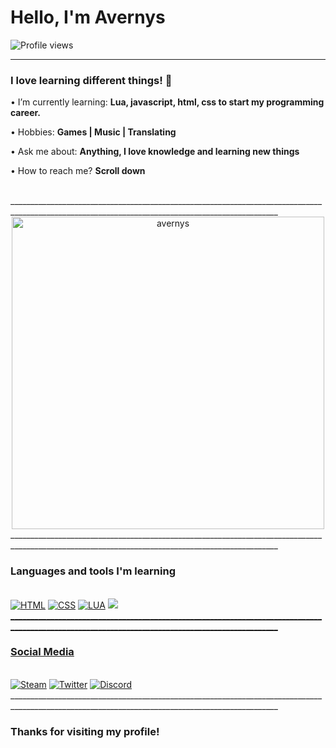 <h1 align="left">Hello, I'm Avernys</h1>

![Profile views](https://gpvc.arturio.dev/Avernys)
_________________________________________________________________________________________________________________________________________________
<h3 align="left">I love learning different things! 🚀</h3>

<div align="left">
    <h3About me</h3>
        <p>• I’m currently learning: <b>Lua, javascript, html, css to start my programming career.</b></p>
        <p>• Hobbies: <b>Games | Music | Translating</b></p>
        <p>• Ask me about: <b>Anything, I love knowledge and learning new things</b></p>
        <p>• How to reach me? <b> Scroll down</b></p>
</div><br>
_________________________________________________________________________________________________________________________________________________
<div align="center">
    <img height="500em" src="https://github-readme-stats.vercel.app/api?username=avernys&theme=dark&show_icons=true" alt="avernys" />
</div>
_________________________________________________________________________________________________________________________________________________
<div>
  <h3>Languages and tools I'm learning</h3><br>
    <a href="https://"><img src="https://img.shields.io/static/v1?label=&message=HTML&color=%23E34F26&style=for-the-badge&logo=html5&logoColor=whitesmoke" alt="HTML"></a>
    <a href="https://"><img src="https://img.shields.io/static/v1?label=&message=CSS&color=%231572B6&style=for-the-badge&logo=css3&logoColor=whitesmoke" alt="CSS"></a>
    <a href="https://"><img src="https://img.shields.io/static/v1?label=&message=LUA&color=%231252B6&style=for-the-badge&logo=sass&logoColor=whitesmoke" alt="LUA"></a>
    <a href="https://"><img src="https://img.shields.io/static/v1?label=&message=Javascript&color=%23F7DF1E&style=for-the-badge&logo=javascript&logoColor=grey" 
</div>
_________________________________________________________________________________________________________________________________________________
<div>
  <h3>Social Media</h3><br>
    <a href="https://steamcommunity.com/profiles/76561198296117827/" target="_blank"><img src="https://img.shields.io/static/v1?label=&message=Steam&color=black&style=for-the-badge&logo=steam&logoColor=white" alt="Steam"></a>
    <a href="https://twitter.com/AvernysT" target="_blank"><img src="https://img.shields.io/static/v1?label=&message=Twitter&color=blue&style=for-the-badge&logo=twitter&logoColor=white" alt="Twitter"></a>
     <a href="https://discord.gg/9a52DDHuJw" target="_blank"><img src="https://img.shields.io/static/v1?label=&message=Discord&color=darkgrey&style=for-the-badge&logo=discord&logoColor=white" alt="Discord"></a>
</div>
_________________________________________________________________________________________________________________________________________________         
<div>
  <h3>Thanks for visiting my profile!</h3><br>
</div> 
